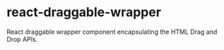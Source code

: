 # react-draggable-wrapper
React draggable wrapper component encapsulating the HTML Drag and Drop APIs. 
